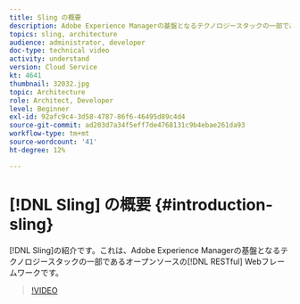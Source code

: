 ```yaml
---
title: Sling の概要
description: Adobe Experience Managerの基盤となるテクノロジースタックの一部である、オープンソースのRESTful WebフレームワークであるSlingの紹介です。
topics: sling, architecture
audience: administrator, developer
doc-type: technical video
activity: understand
version: Cloud Service
kt: 4641
thumbnail: 32032.jpg
topic: Architecture
role: Architect, Developer
level: Beginner
exl-id: 92afc9c4-3d58-4787-86f6-46495d89c4d4
source-git-commit: ad203d7a34f5eff7de4768131c9b4ebae261da93
workflow-type: tm+mt
source-wordcount: '41'
ht-degree: 12%

---
```


# [!DNL Sling] の概要 {#introduction-sling}

[!DNL Sling]の紹介です。これは、Adobe Experience Managerの基盤となるテクノロジースタックの一部であるオープンソースの[!DNL RESTful] Webフレームワークです。

>[!VIDEO](https://video.tv.adobe.com/v/32032/?quality=12&learn=on)
